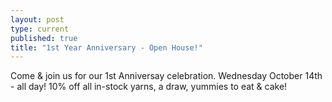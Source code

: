 ```yaml
---
layout: post
type: current
published: true
title: "1st Year Anniversary - Open House!"
---
```



Come & join us for our 1st Anniversay celebration.  Wednesday October 14th - all day!
10% off all in-stock yarns, a draw, yummies to eat & cake!
